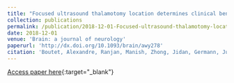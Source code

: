 ```yaml
---
title: "Focused ultrasound thalamotomy location determines clinical benefits in patients with essential tremor"
collection: publications
permalink: /publication/2018-12-01-Focused-ultrasound-thalamotomy-location-determines-clinical-benefits-in-patients-with-essential-tremor
date: 2018-12-01
venue: 'Brain: a journal of neurology'
paperurl: 'http://dx.doi.org/10.1093/brain/awy278'
citation: 'Boutet, Alexandre, Ranjan, Manish, Zhong, Jidan, Germann, Jurgen, Xu, David, Schwartz, Michael L, Lipsman, Nir, Hynynen, Kullervo, Devenyi, Gabriel A, Chakravarty, Mallar, Hlasny, Eugen, Llinas, Maheleth, Lozano, Christopher S, Elias, Gavin J B, Chan, Jason, Coblentz, Ailish, Fasano, Alfonso, Kucharczyk, Walter, Hodaie, Mojgan, Lozano, Andres M, &quot;Focused ultrasound thalamotomy location determines clinical benefits in patients with essential tremor.&quot; Brain: a journal of neurology, 2018.'
---
```

[Access paper here](http://dx.doi.org/10.1093/brain/awy278){:target="_blank"}
